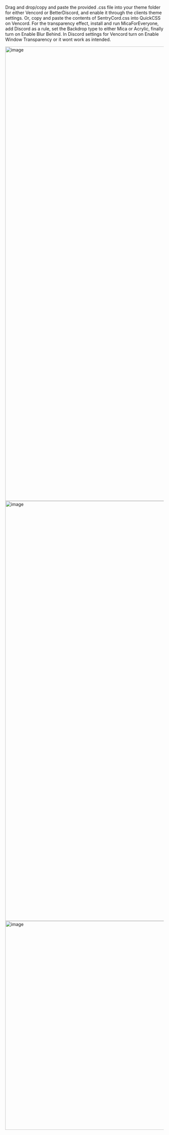Drag and drop/copy and paste the provided .css file into your theme folder for either Vencord or BetterDiscord, and enable it through the clients theme settings. Or, copy and paste the contents of SentryCord.css into QuickCSS on Vencord.
For the transparency effect, install and run MicaForEveryone, add Discord as a rule, set the Backdrop type to either Mica or Acrylic, finally turn on Enable Blur Behind.
In Discord settings for Vencord turn on Enable Window Transparency or it wont work as intended.

<img width="2560" height="1440" alt="image" src="https://github.com/user-attachments/assets/7870e2df-a3ee-469c-a361-c3db09aa03ae" /> <img width="2560" height="1331" alt="image" src="https://github.com/user-attachments/assets/ec82e96f-aa2c-45ba-ab17-7b37d2cc7432" /> <img width="1623" height="662" alt="image" src="https://github.com/user-attachments/assets/731a7619-a309-4d63-aae8-a17b533f19de" />
